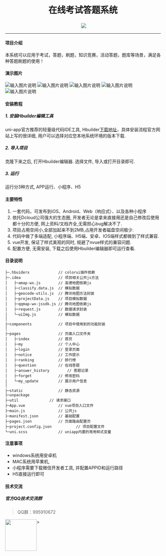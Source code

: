 
<h1 align="center">在线考试答题系统</h1>

<h5 align="center"></h5>
<div align="center">

 [![](https://img.shields.io/badge/QQ群-995910672-red)](https://qm.qq.com/cgi-bin/qm/qr?k=JShAyXeoKqg2lWFEUSElxELImhjeMG4y&jump_from=webapi)

------------------------------------------------------------------------
</div>

#### 项目介绍
本系统可以应用于考试，答题，刷题，知识竞赛，活动答题，题库等场景，满足各种答题刷题的使用！

#### 演示图片
![输入图片说明](wanyue-kaoshi/%E5%BC%80%E6%BA%90%E5%9C%A8%E7%BA%BF%E7%AD%94%E9%A2%98%E9%A6%96%E9%A1%B5.png)
![输入图片说明](wanyue-kaoshi/%E5%BC%80%E6%BA%90%E5%9C%A8%E7%BA%BF%E7%AD%94%E9%A2%98%E9%A1%B5%E9%9D%A2.png)
![输入图片说明](wanyue-kaoshi/%E5%BE%AE%E4%BF%A1%E6%88%AA%E5%9B%BE_20220303152255.png)
![输入图片说明](wanyue-kaoshi/%E5%BE%AE%E4%BF%A1%E6%88%AA%E5%9B%BE_20220303152305.png)
![输入图片说明](wanyue-kaoshi/%E5%BE%AE%E4%BF%A1%E6%88%AA%E5%9B%BE_20220303152331.png)

#### 安装教程

##### 1. 安装Hbuilder编辑工具

uni-app官方推荐的轻量级代码IDE工具, Hbuilder[下载地址](http://www.dcloud.io/hbuilderx.html)，具体安装流程官方网站上写的很详细, 用户可以选择对应您本地系统环境的版本下载.

##### 2. 导入项目
克隆下来之后, 打开Hbuilder编辑器. 选择文件, 导入或打开目录即可.

##### 3.  运行
运行分3种方式, APP运行、小程序、H5

#### 主要特性
  
1. 一套代码，可发布到iOS、Android、Web（响应式）、以及各种小程序
1. 依托Dcloud公司强大的生态圈, 开发者无论是拿来直接用还是自己修改后使用都十分的方便, 网上资料/文档齐全,无需担心bug解决不了.
1. 项目占用空间小,全部加起来不到2MB,占用开发者磁盘空间极少.
1. 代码中做了多端适配, 小程序端、H5端、安卓、IOS端样式都做到了样式兼容.
1. vue开发, 保证了样式美观的同时, 规避了nvue样式的兼容问题.
1. 配置方便, 无需安装, 下载之后使用Hbuilder编辑器即可运行查看. 

#### 目录说明
```           
├─.hbuiderx        		// colorui插件依赖
├─.idea              	// 项目相关公共js方法
│	├─amap-wx.js		// 高德地图依赖js
│	├─classify.data.js	// 模拟数据
│	├─geocode-utils.js	// 腾讯地图方法封装
│	├─projectData.js	// 项目模拟数据
│	├─qqmap-wx-jssdk.js	// 腾讯地图依赖js
│	├─request.js		// 数据请求封装
│	└─uiImg.js			// 模拟数据
│
├─components          	// 项目中使用到的功能封装	
│
├─pages      			// 页面入口文件夹
│	├─index				// 首页
│	├─my				// 个人中心
│	├─login				// 登录页面
│	├─notice			// 工作提示
│	├─ranking			// 排行榜
│	├─question			// 在线答题
│	├─answer_history		// 答题记录
│	├─forget			// 修改密码
│	└─my_update			// 展示用户信息
│
├─static            	// 静态资源
├─unpackage
├─util				// 请求接口
├─App.vue				// vue项目入口文件
├─main.js				// 公共js
├─manifest.json			// 基础配置 
├─pages.json			// 页面路由配置页
├─project.config.json			// 项目配置文件
└─uni.scss				// uniapp内置的常用样式变量

```

#### 注意事项

- windows系统用安卓机
- MAC系统用苹果机,
- 小程序需要下载微信开发者工具, 并配置APPID和运行路径
- H5直接运行即可

#### 技术交流

##### 官方QQ技术交流群

> QQ群：995910672
 <img class="kefu_weixin" style="float:left;" src="https://images.gitee.com/uploads/images/2021/0524/181101_c6bda503_2242923.jpeg" width="102" height="102"/>
>
